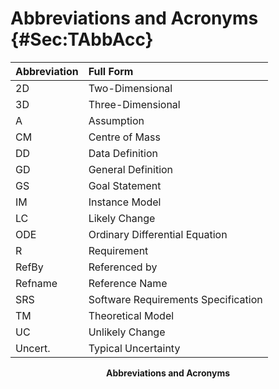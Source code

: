 # Abbreviations and Acronyms {#Sec:TAbbAcc}

<div id="Table:TAbbAcc"></div>

|Abbreviation|Full Form                          |
|:-----------|:----------------------------------|
|2D          |Two-Dimensional                    |
|3D          |Three-Dimensional                  |
|A           |Assumption                         |
|CM          |Centre of Mass                     |
|DD          |Data Definition                    |
|GD          |General Definition                 |
|GS          |Goal Statement                     |
|IM          |Instance Model                     |
|LC          |Likely Change                      |
|ODE         |Ordinary Differential Equation     |
|R           |Requirement                        |
|RefBy       |Referenced by                      |
|Refname     |Reference Name                     |
|SRS         |Software Requirements Specification|
|TM          |Theoretical Model                  |
|UC          |Unlikely Change                    |
|Uncert.     |Typical Uncertainty                |

**<p align="center">Abbreviations and Acronyms</p>**
